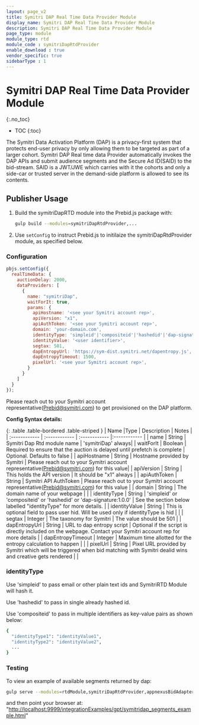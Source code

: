 ```yaml
---
layout: page_v2
title: Symitri DAP Real Time Data Provider Module
display_name: Symitri DAP Real Time Data Provider Module
description: Symitri DAP Real Time Data Provider Module
page_type: module
module_type: rtd
module_code : symitriDapRtdProvider
enable_download : true
vendor_specific: true
sidebarType : 1
---
```


# Symitri DAP Real Time Data Provider Module

{:.no_toc}

* TOC
{:toc}

The Symitri Data Activation Platform (DAP) is a privacy-first system that protects end-user privacy by only allowing them to be targeted as part of a larger cohort. Symitri DAP Real time data Provider automatically invokes the DAP APIs and submit audience segments and the Secure Ad ID(SAID) to the bid-stream.  SAID is a JWT/JWE which carries with it the cohorts and only a side-car or trusted server in the demand-side platform is allowed to see its contents.

## Publisher Usage

1. Build the symitriDapRTD module into the Prebid.js package with:

    ```bash
    gulp build --modules=symitriDapRtdProvider,...
    ```

2. Use `setConfig` to instruct Prebid.js to initilaize the symitriDapRtdProvider module, as specified below.

### Configuration

```javascript
pbjs.setConfig({
  realTimeData: {
    auctionDelay: 2000,
    dataProviders: [
      {
        name: "symitriDap",
        waitForIt: true,
        params: {
          apiHostname: '<see your Symitri account rep>',
          apiVersion: "x1",
          apiAuthToken: '<see your Symitri account rep>',
          domain: 'your-domain.com',
          identityType: 'simpleid'|'compositeid'|'hashedid'|'dap-signature:1.0.0',
          identityValue: '<user identifier>',
          segtax: 501,
          dapEntropyUrl: 'https://sym-dist.symitri.net/dapentropy.js',
          dapEntropyTimeout: 1500,
          pixelUrl: '<see your Symitri account rep>',
        }
      }
    ]
  }
});
```

Please reach out to your Symitri account representative(<Prebid@symitri.com>) to get provisioned on the DAP platform.

**Config Syntax details:**

{: .table .table-bordered .table-striped }
| Name  |Type | Description   | Notes  |
| :------------ | :------------ | :------------ |:------------ |
| name | String | Symitri Dap Rtd module name | 'symitriDap' always|
| waitForIt | Boolean | Required to ensure that the auction is delayed until prefetch is complete | Optional. Defaults to false |
| apiHostname | String | Hostname provided by Symitri | Please reach out to your Symitri account representative(<Prebid@symitri.com>) for this value|
| apiVersion | String | This holds the API version | It should be "x1" always |
| apiAuthToken | String | Symitri API AuthToken | Please reach out to your Symitri account representative(<Prebid@symitri.com>) for this value |
| domain | String | The domain name of your webpage | |
| identityType | String | 'simpleid' or 'compositeid' or 'hashedid' or 'dap-signature:1.0.0' | See the section below labelled "identityType" for more details. |
| identityValue | String | This is optional field to pass user hid. Will be used only if identityType is hid | |
| segtax | Integer | The taxonomy for Symitri | The value should be 501 |
| dapEntropyUrl | String | URL to dap entropy script | Optional if the script is directly included on the webpage. Contact your Symitri account rep for more details |
| dapEntropyTimeout | Integer | Maximum time allotted for the entropy calculation to happen | |
| pixelUrl | String | Pixel URL provided by Symitri which will be triggered when bid matching with Symitri dealid wins and creative gets rendered | |

### identityType
Use 'simpleid' to pass email or other plain text ids and SymitriRTD Module will hash it.

Use 'hashedid' to pass in single already hashed id. 

Use 'compositeid' to pass in multiple identifiers as key-value pairs as shown below:

```bash
{
  "identityType1": "identityValue1",
  "identityType2": "identityValue2",
  ...
} 
```

### Testing

To view an example of available segments returned by dap:

```bash
gulp serve --modules=rtdModule,symitriDapRtdProvider,appnexusBidAdapter,sovrnBidAdapter
```

and then point your browser at:
"<http://localhost:9999/integrationExamples/gpt/symitridap_segments_example.html>"
